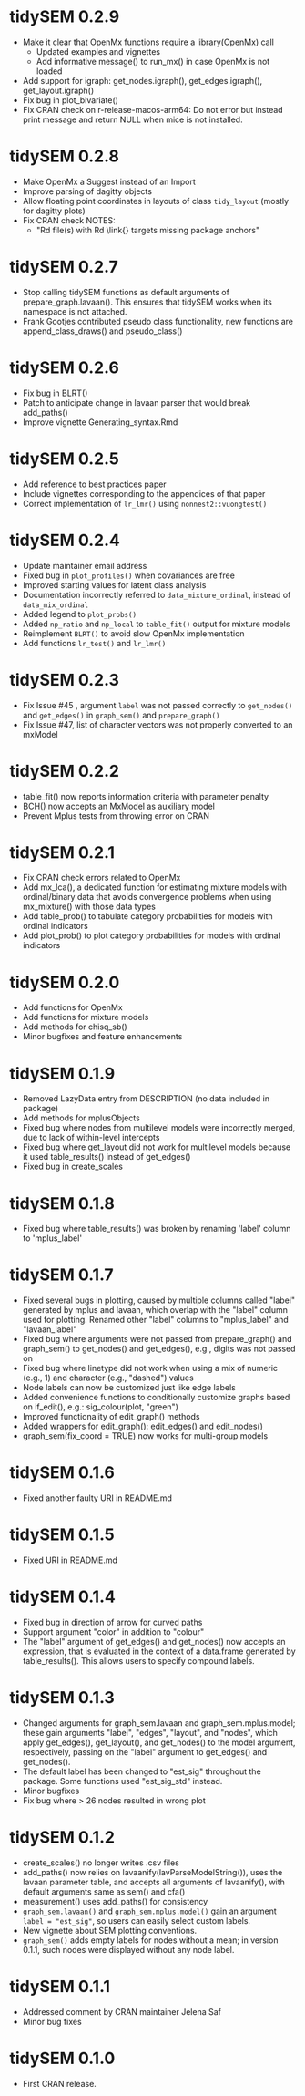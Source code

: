 # tidySEM 0.2.9

* Make it clear that OpenMx functions require a library(OpenMx) call
    + Updated examples and vignettes
    + Add informative message() to run_mx() in case OpenMx is not loaded
* Add support for igraph: get_nodes.igraph(), get_edges.igraph(),
  get_layout.igraph()
* Fix bug in plot_bivariate()
* Fix CRAN check on r-release-macos-arm64: Do not error but instead print
  message and return NULL when mice is not installed.

# tidySEM 0.2.8

* Make OpenMx a Suggest instead of an Import
* Improve parsing of dagitty objects
* Allow floating point coordinates in layouts of class `tidy_layout` (mostly for
  dagitty plots)
* Fix CRAN check NOTES:
    + "Rd file(s) with Rd \link{} targets missing package
      anchors"

# tidySEM 0.2.7

* Stop calling tidySEM functions as default arguments of prepare_graph.lavaan().
  This ensures that tidySEM works when its namespace is not attached.
* Frank Gootjes contributed pseudo class functionality, new functions are
  append_class_draws() and pseudo_class()

# tidySEM 0.2.6

* Fix bug in BLRT()
* Patch to anticipate change in lavaan parser that would break add_paths()
* Improve vignette Generating_syntax.Rmd

# tidySEM 0.2.5

* Add reference to best practices paper
* Include vignettes corresponding to the appendices of that paper
* Correct implementation of `lr_lmr()` using `nonnest2::vuongtest()`

# tidySEM 0.2.4

* Update maintainer email address
* Fixed bug in `plot_profiles()` when covariances are free
* Improved starting values for latent class analysis
* Documentation incorrectly referred to `data_mixture_ordinal`, instead of
  `data_mix_ordinal`
* Added legend to `plot_probs()`
* Added `np_ratio` and `np_local` to `table_fit()` output for mixture models
* Reimplement `BLRT()` to avoid slow OpenMx implementation
* Add functions `lr_test()` and `lr_lmr()`

# tidySEM 0.2.3

* Fix Issue #45 , argument `label` was not passed correctly to `get_nodes()` and
  `get_edges()` in `graph_sem()` and `prepare_graph()`
* Fix Issue #47, list of character vectors was not properly converted to an
  mxModel

# tidySEM 0.2.2

* table_fit() now reports information criteria with parameter penalty
* BCH() now accepts an MxModel as auxiliary model
* Prevent Mplus tests from throwing error on CRAN

# tidySEM 0.2.1

* Fix CRAN check errors related to OpenMx
* Add mx_lca(), a dedicated function for estimating mixture models with
  ordinal/binary data that avoids convergence problems when using mx_mixture()
  with those data types
* Add table_prob() to tabulate category probabilities for models with ordinal
  indicators
* Add plot_prob() to plot category probabilities for models with ordinal
  indicators

# tidySEM 0.2.0

* Add functions for OpenMx
* Add functions for mixture models
* Add methods for chisq_sb()
* Minor bugfixes and feature enhancements

# tidySEM 0.1.9

* Removed LazyData entry from DESCRIPTION (no data included in package)
* Add methods for mplusObjects
* Fixed bug where nodes from multilevel models were incorrectly merged, due to
  lack of within-level intercepts
* Fixed bug where get_layout did not work for multilevel models because it used
  table_results() instead of get_edges()
* Fixed bug in create_scales

# tidySEM 0.1.8

* Fixed bug where table_results() was broken by renaming 'label' column to
  'mplus_label'

# tidySEM 0.1.7

* Fixed several bugs in plotting, caused by multiple columns called "label" 
  generated by mplus and lavaan, which overlap with the "label" column used for
  plotting. Renamed other "label" columns to "mplus_label" and "lavaan_label"
* Fixed bug where arguments were not passed from prepare_graph() and graph_sem()
  to get_nodes() and get_edges(), e.g., digits was not passed on
* Fixed bug where linetype did not work when using a mix of numeric (e.g., 1) 
  and character (e.g., "dashed") values
* Node labels can now be customized just like edge labels
* Added convenience functions to conditionally customize graphs based on
  if_edit(), e.g.: sig_colour(plot, "green")
* Improved functionality of edit_graph() methods
* Added wrappers for edit_graph(): edit_edges() and edit_nodes()
* graph_sem(fix_coord = TRUE) now works for multi-group models

# tidySEM 0.1.6

* Fixed another faulty URI in README.md

# tidySEM 0.1.5

* Fixed URI in README.md

# tidySEM 0.1.4

* Fixed bug in direction of arrow for curved paths
* Support argument "color" in addition to "colour"
* The "label" argument of get_edges() and get_nodes() now accepts an expression,
  that is evaluated in the context of a data.frame generated by table_results().
  This allows users to specify compound labels.
  

# tidySEM 0.1.3

* Changed arguments for graph_sem.lavaan and graph_sem.mplus.model; these gain
  arguments "label", "edges", "layout", and "nodes",
  which apply get_edges(), get_layout(), and get_nodes() to the model argument,
  respectively, passing on the "label" argument to get_edges() and get_nodes().
* The default label has been changed to "est_sig" throughout the package. Some
  functions used "est_sig_std" instead.
* Minor bugfixes
* Fix bug where > 26 nodes resulted in wrong plot

# tidySEM 0.1.2

* create_scales() no longer writes .csv files
* add_paths() now relies on lavaanify(lavParseModelString()), uses the lavaan
  parameter table, and accepts all arguments of lavaanify(), with default
  arguments same as sem() and cfa()
* measurement() uses add_paths() for consistency
* `graph_sem.lavaan()` and `graph_sem.mplus.model()` gain an argument
  `label = "est_sig"`, so users can easily select custom labels.
* New vignette about SEM plotting conventions.
* `graph_sem()` adds empty labels for nodes without a mean; in version 0.1.1,
  such nodes were displayed without any node label.

# tidySEM 0.1.1

* Addressed comment by CRAN maintainer Jelena Saf
* Minor bug fixes

# tidySEM 0.1.0

* First CRAN release.
